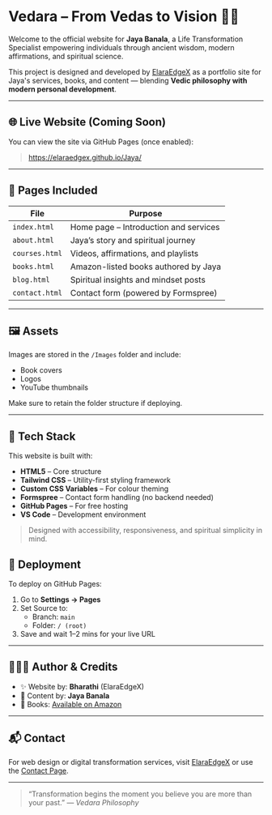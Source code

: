 # Vedara – From Vedas to Vision 🌿✨

Welcome to the official website for **Jaya Banala**, a Life Transformation Specialist empowering individuals through ancient wisdom, modern affirmations, and spiritual science.

This project is designed and developed by [ElaraEdgeX](https://github.com/ElaraEdgeX) as a portfolio site for Jaya's services, books, and content — blending **Vedic philosophy with modern personal development**.

---

## 🌐 Live Website (Coming Soon)

You can view the site via GitHub Pages (once enabled):

> https://elaraedgex.github.io/Jaya/

---

## 📁 Pages Included

| File           | Purpose                                      |
|----------------|----------------------------------------------|
| `index.html`   | Home page – Introduction and services        |
| `about.html`   | Jaya’s story and spiritual journey           |
| `courses.html` | Videos, affirmations, and playlists          |
| `books.html`   | Amazon-listed books authored by Jaya         |
| `blog.html`    | Spiritual insights and mindset posts         |
| `contact.html` | Contact form (powered by Formspree)          |

---

## 🖼️ Assets

Images are stored in the `/Images` folder and include:
- Book covers
- Logos
- YouTube thumbnails

Make sure to retain the folder structure if deploying.

---


## 🧰 Tech Stack

This website is built with:

- **HTML5** – Core structure
- **Tailwind CSS** – Utility-first styling framework
- **Custom CSS Variables** – For colour theming
- **Formspree** – Contact form handling (no backend needed)
- **GitHub Pages** – For free hosting
- **VS Code** – Development environment

> Designed with accessibility, responsiveness, and spiritual simplicity in mind.


## 🚀 Deployment

To deploy on GitHub Pages:

1. Go to **Settings → Pages**
2. Set Source to:
   - Branch: `main`
   - Folder: `/ (root)`
3. Save and wait 1–2 mins for your live URL

---

## 👩🏽‍💻 Author & Credits

- ✨ Website by: **Bharathi** (ElaraEdgeX)
- 🎤 Content by: **Jaya Banala**
- 📘 Books: [Available on Amazon](https://www.amazon.co.uk/s?i=stripbooks&rh=p_27%3AJaya+Banala)

---

## 📬 Contact

For web design or digital transformation services, visit [ElaraEdgeX](https://github.com/ElaraEdgeX) or use the [Contact Page](contact.html).

---

> “Transformation begins the moment you believe you are more than your past.”
> — *Vedara Philosophy*
